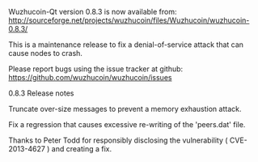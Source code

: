 Wuzhucoin-Qt version 0.8.3 is now available from:
  http://sourceforge.net/projects/wuzhucoin/files/Wuzhucoin/wuzhucoin-0.8.3/

This is a maintenance release to fix a denial-of-service attack that
can cause nodes to crash.

Please report bugs using the issue tracker at github:
  https://github.com/wuzhucoin/wuzhucoin/issues

0.8.3 Release notes

Truncate over-size messages to prevent a memory exhaustion attack.

Fix a regression that causes excessive re-writing of the 'peers.dat' file.


Thanks to Peter Todd for responsibly disclosing the vulnerability
( CVE-2013-4627 ) and creating a fix.
